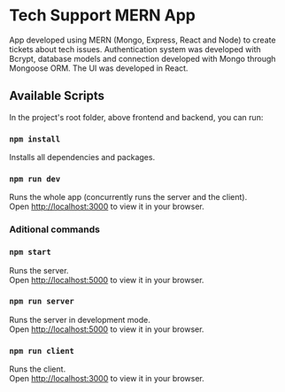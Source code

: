 # Tech Support MERN App

App developed using MERN (Mongo, Express, React and Node) to create tickets about tech issues. Authentication system was developed with Bcrypt, database models and connection developed with Mongo through Mongoose ORM. The UI was developed in React. 

## Available Scripts

In the project's root folder, above frontend and backend, you can run:

### `npm install`

Installs all dependencies and packages.

### `npm run dev`

Runs the whole app (concurrently runs the server and the client).\
Open [http://localhost:3000](http://localhost:3000) to view it in your browser.

### Aditional commands

### `npm start`

Runs the server.\
Open [http://localhost:5000](http://localhost:5000) to view it in your browser.

### `npm run server`

Runs the server in development mode.\
Open [http://localhost:5000](http://localhost:5000) to view it in your browser.

### `npm run client`

Runs the client.\
Open [http://localhost:3000](http://localhost:3000) to view it in your browser.
